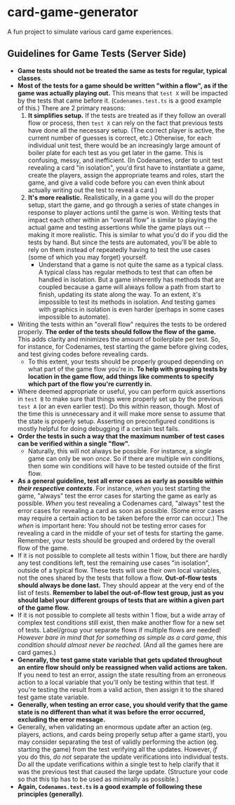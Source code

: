 # card-game-generator

A fun project to simulate various card game experiences.

## Guidelines for Game Tests (Server Side)

- **Game tests should not be treated the same as tests for regular, typical classes**.
- **Most of the tests for a game should be written "within a flow", as if the game was actually playing out.** This means that `test X` will be impacted by the tests that came before it. (`Codenames.test.ts` is a good example of this.) There are 2 primary reasons:
  1. **It simplifies setup.** If the tests are treated as if they follow an overall flow or process, then `test X` can rely on the fact that previous tests have done all the necessary setup. (The correct player is active, the current number of guesses is correct, etc.) Otherwise, for each individual unit test, there would be an increasingly large amount of boiler plate for each test as you get later in the game. This is confusing, messy, and inefficient. (In Codenames, order to unit test revealing a card "in isolation", you'd first have to instantiate a game, create the players, assign the appropriate teams and roles, start the game, and give a valid code before you can even think about actually writing out the test to reveal a card.)
  2. **It's more realistic.** Realistically, in a game you will do the proper setup, start the game, and go through a series of state changes in response to player actions until the game is won. Writing tests that impact each other within an "overall flow" is similar to playing the actual game and testing assertions while the game plays out -- making it more realistic. This is similar to what you'd do if you did the tests by hand. But since the tests are automated, you'll be able to rely on them instead of repeatedly having to test the use cases (some of which you may forget) yourself.
     - Understand that a game is not quite the same as a typical class. A typical class has regular methods to test that can often be handled in isolation. But a game inherently has methods that are coupled because a game will always follow a path from start to finish, updating its state along the way. To an extent, it's impossible to test its methods in isolation. And testing games with graphics in isolation is even harder (perhaps in some cases impossible to automate).
- Writing the tests within an "overall flow" requires the tests to be ordered properly. **The order of the tests should follow the flow of the game.** This adds clarity and minimizes the amount of boilerplate per test. So, for instance, for Codenames, test starting the game before giving codes, and test giving codes before revealing cards.
  - To this extent, your tests should be properly grouped depending on what part of the game flow you're in. **To help with grouping tests by location in the game flow, add things like comments to specify which part of the flow you're currently in.**
- Where deemed appropriate or useful, you can perform quick assertions in `test B` to make sure that things were properly set up by the previous `test A` (or an even earlier test). Do this within reason, though. Most of the time this is unnecessary and it will make more sense to assume that the state is properly setup. Asserting on preconfigured conditions is mostly helpful for doing debugging if a certain test fails.
- **Order the tests in such a way that the maximum number of test cases can be verified within a single "flow".**
  - Naturally, this will not always be possible. For instance, a _single_ game can only be won _once_. So if there are multiple win conditions, then some win conditions will have to be tested outside of the first flow.
- **As a general guideline, test all error cases as early as possible _within their respective contexts_**. For instance, _when_ you test starting the game, "always" test the error cases for starting the game as early as possible. _When_ you test revealing a Codenames card, "always" test the error cases for revealing a card as soon as possible. (Some error cases may require a certain action to be taken before the error can occur.) The _when_ is important here: You should not be testing error cases for revealing a card in the middle of your set of tests for starting the game. Remember, your tests should be grouped and ordered by the overall flow of the game.
- If it is not possible to complete all tests within 1 flow, but there are hardly any test conditions left, test the remaining use cases "in isolation", outside of a typical flow. These tests will use their own local variables, not the ones shared by the tests that follow a flow. **Out-of-flow tests should always be done last.** They should appear at the very end of the list of tests. **Remember to label the out-of-flow test group, just as you should label your different groups of tests that are within a given part of the game flow.**
- If it is not possible to complete all tests within 1 flow, but a wide array of complex test conditions still exist, then make another flow for a new set of tests. Label/group your separate flows if multiple flows are needed! _However bare in mind that for something as simple as a card game, this condition should almost never be reached_. (And all the games here are card games.)
- **Generally, the test game state variable that gets updated throughout an entire flow should only be reassigned when valid actions are taken.** If you need to test an error, assign the state resulting from an erroneous action to a local variable that you'll only be testing within that test. If you're testing the result from a valid action, then assign it to the shared test game state variable.
- **Generally, when testing an error case, you should verify that the game state is no different than what it was before the error occurred, excluding the error message.**
- Generally, when validating an enormous update after an action (eg. players, actions, and cards being properly setup after a game start), you may consider separating the test of validly performing the action (eg. starting the game) from the test verifying all the updates. However, _if_ you do this, _do not_ separate the update verifications into individual tests. Do all the update verifications within a single test to help clarify that it was the previous test that caused the large update. (Structure your code so that this tip has to be used as minimally as possible.)
- **Again, `Codenames.test.ts` is a good example of following these principles (generally)**.
